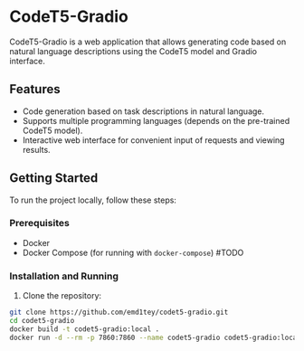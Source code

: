 # CodeT5-Gradio

CodeT5-Gradio is a web application that allows generating code based on natural language descriptions using the CodeT5 model and Gradio interface.

## Features

- Code generation based on task descriptions in natural language.
- Supports multiple programming languages (depends on the pre-trained CodeT5 model).
- Interactive web interface for convenient input of requests and viewing results.

## Getting Started

To run the project locally, follow these steps:

### Prerequisites

- Docker
- Docker Compose (for running with `docker-compose`) #TODO

### Installation and Running

1. Clone the repository:

```bash
git clone https://github.com/emd1tey/codet5-gradio.git
cd codet5-gradio
docker build -t codet5-gradio:local . 
docker run -d --rm -p 7860:7860 --name codet5-gradio codet5-gradio:local 
